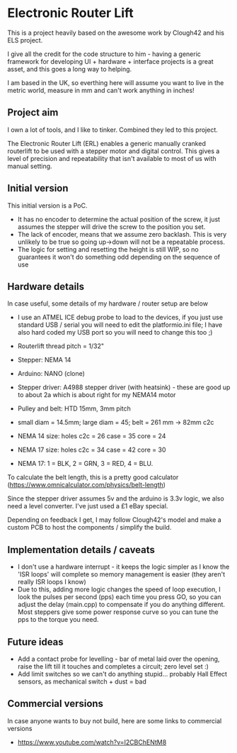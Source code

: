 # Electronic Router Lift
This is a project heavily based on the awesome work by Clough42 and his ELS project.

I give all the credit for the code structure to him - having a generic framework for developing UI + hardware + interface projects is a great asset, and this goes a long way to helping.

I am based in the UK, so everthing here will assume you want to live in the metric world, measure in mm and can't work anything in inches!

## Project aim
I own a lot of tools, and I like to tinker.  Combined they led to this project.

The Electronic Router Lift (ERL) enables a generic manually cranked routerlift to be used with a stepper motor and digital control.  This gives a level of precision and repeatability that isn't available to most of us with manual setting.

## Initial version
This initial version is a PoC.  
* It has no encoder to determine the actual position of the screw, it just assumes the stepper will drive the screw to the position you set. 
* The lack of encoder, means that we assume zero backlash.  This is very unlikely to be true so going up->down will not be a repeatable process. 
* The logic for setting and resetting the height is still WIP, so no guarantees it won't do something odd depending on the sequence of use


## Hardware details
In case useful, some details of my hardware / router setup are below
* I use an ATMEL ICE debug probe to load to the devices, if you just use standard USB / serial you will need to edit the platformio.ini file; I have also hard coded my USB port so you will need to change this too ;)
* Routerlift thread pitch = 1/32"
* Stepper: NEMA 14
* Arduino: NANO (clone)
* Stepper driver: A4988 stepper driver (with heatsink) - these are good up to about 2a which is about right for my NEMA14 motor
* Pulley and belt: HTD 15mm, 3mm pitch

* small diam = 14.5mm; large diam = 45; belt = 261 mm  -> 82mm c2c

* NEMA 14 size:  holes c2c = 26   case = 35   core = 24
* NEMA 17 size:  holes c2c = 34   case = 42   core = 30

* NEMA 17: 1 = BLK, 2 = GRN, 3 = RED, 4 = BLU.  


To calculate the belt length, this is a pretty good calculator (https://www.omnicalculator.com/physics/belt-length)


Since the stepper driver assumes 5v and the arduino is 3.3v logic, we also need a level converter.  I've just used a £1 eBay special.  

Depending on feedback I get, I may follow Clough42's model and make a custom PCB to host the components / simplify the build.  

## Implementation details / caveats
* I don't use a hardware interrupt - it keeps the logic simpler as I know the 'ISR loops' will complete so memory management is easier (they aren't really ISR loops I know)
* Due to this, adding more logic changes the speed of loop execution, I look the pulses per second (pps) each time you press GO, so you can adjust the delay (main.cpp) to compensate if you do anything different.  Most steppers give some power response curve so you can tune the pps to the torque you need.

## Future ideas
* Add a contact probe for levelling - bar of metal laid over the opening, raise the lift till it touches and completes a circuit; zero level set :)
* Add limit switches so we can't do anything stupid...  probably Hall Effect sensors, as mechanical switch + dust = bad

## Commercial versions
In case anyone wants to buy not build, here are some links to commercial versions
* https://www.youtube.com/watch?v=I2CBChENtM8


